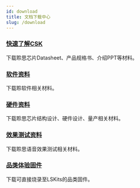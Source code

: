 ```yaml
---
id: download
title: 文档下载中心
slug: /download
---
```



### [快速了解CSK](/datasheet)

下载聆思芯片Datasheet、产品规格书、介绍PPT等材料。


### [软件资料](/software_material)

下载聆软件相关材料。

### [硬件资料](/hardware_material)

下载聆思芯片结构设计、硬件设计、量产相关材料。

### [效果测试资料](/test_material)

下载聆思语音效果测试相关材料。

### [品类体验固件](/firm_download)

下载可直接烧录至LSKits的品类固件。

